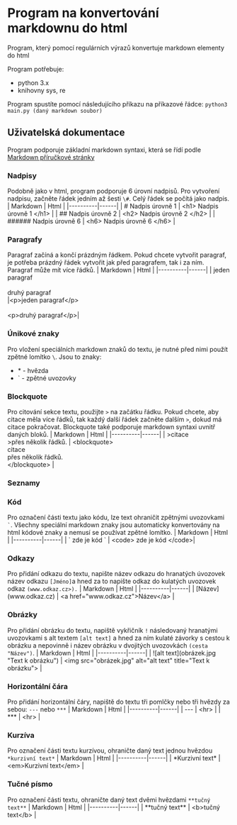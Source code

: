 Program na konvertování markdownu do html
===
Program, který pomocí regulárních výrazů konvertuje markdown elementy do html

Program potřebuje:
- python 3.x
- knihovny sys, re

Program spustíte pomocí následujícího příkazu na příkazové řádce:
`python3 main.py (daný markdown soubor)`

Uživatelská dokumentace
---
Program podporuje základní markdown syntaxi, která se řídí podle [Markdown příručkové stránky](https://www.markdownguide.org/)

### Nadpisy
Podobně jako v html, program podporuje 6 úrovní nadpisů. Pro vytvoření nadpisu, začněte řádek jedním až šesti `\#`. Celý řádek se počítá jako nadpis.
| Markdown | Html | 
|----------|------|
| \# Nadpis úrovně 1 | \<h1\> Nadpis úrovně 1 \</h1\> |
| \#\# Nadpis úrovně 2 | \<h2\> Nadpis úrovně 2 \</h2\> |
| \#\#\#\#\#\# Nadpis úrovně 6 | \<h6\> Nadpis úrovně 6 \</h6\> |

### Paragrafy
Paragraf začíná a končí prázdným řádkem. Pokud chcete vytvořit paragraf, je potřeba prázdný řádek vytvořit jak před paragrafem, tak i za ním. Paragraf může mít více řádků.
| Markdown | Html | 
|----------|------|
| jeden paragraf<br><br>druhý paragraf<br> |\<p\>jeden paragraf\</p\><br><br> \<p\>druhý paragraf\</p\>|

### Únikové znaky
Pro vložení speciálních markdown znaků do textu, je nutné před nimi použít zpětné lomítko `\`.
Jsou to znaky:
- \* - hvězda
- \` - zpětné uvozovky

### Blockquote
Pro citování sekce textu, použijte `>` na začátku řádku. Pokud chcete, aby citace měla více řádků, tak každý další řádek začněte dalším `>`, dokud má citace pokračovat. 
Blockquote také podporuje markdown syntaxi uvnitř daných bloků.
| Markdown | Html | 
|----------|------|
| \>citace<br>\>přes několik řádků. | \<blockquote\><br> citace<br>přes několik řádků.<br> \</blockquote\> |
### Seznamy

### Kód
Pro označení části textu jako kódu, lze text ohraničit zpětnými uvozovkami `` ` ``. Všechny speciální markdown znaky jsou automaticky konvertovány na html kódové znaky a nemusí se používat zpětné lomítko.
| Markdown | Html | 
|----------|------|
| \` zde je kód \` | \<code\> zde je kód \</code\>|

### Odkazy
Pro přidání odkazu do textu, napište název odkazu do hranatých úvozovek název odkazu `[Jméno]`a hned za to napište odkaz do kulatých uvozovek odkaz `(www.odkaz.cz>).`
| Markdown | Html | 
|----------|------|
| \[Název\]\(www<span>.odkaz&period;cz</span>\) | \<a href="www<span>.odkaz&period;cz</span>"\>Název\</a\> |

### Obrázky
Pro přidání obrázku do textu, napiště vykřičník `!` následovaný hranatými uvozovkami s alt textem `[alt text]` a hned za ním kulaté závorky s cestou k obrázku a nepovinně i název obrázku v dvojitých uvozovkách `(cesta "Název")`.
| Markdown | Html | 
|----------|------|
| !\[alt text\]\(obrázek.jpg "Text k obrázku"\) | \<img src="obrázek.jpg" alt="alt text" title="Text k obrázku"\> |

### Horizontální čára
Pro přidání horizontální čáry, napiště do textu tři pomlčky nebo tři hvězdy za sebou: `---` nebo `***`
| Markdown | Html | 
|----------|------|
| \-\-\- | \<hr\> |
| \*\*\* | \<hr\> | 

### Kurzíva
Pro označení části textu kurzívou, ohraničte daný text jednou hvězdou `*kurzivní text*`
| Markdown | Html | 
|----------|------|
| \*Kurzivní text\*  | \<em\>Kurzivní text\</em\>  |

### Tučné písmo
Pro označení části textu, ohraničte daný text dvěmi hvězdami `**tučný text**`
| Markdown | Html | 
|----------|------|
| \*\*tučný text\*\*  | \<b\>tučný text\</b\>  |